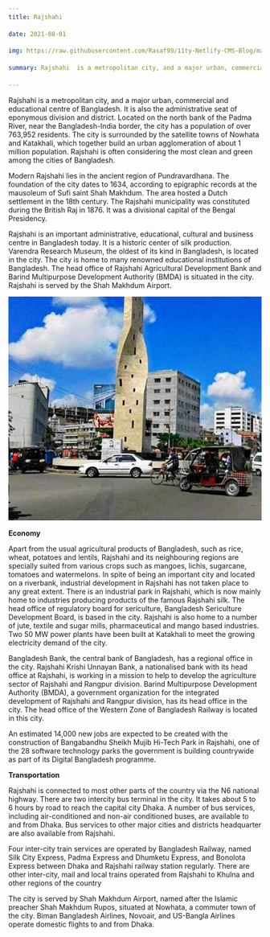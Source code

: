 ```yaml
---
title: Rajshahi

date: 2021-08-01

img: https://raw.githubusercontent.com/Rasaf99/11ty-Netlify-CMS-Blog/main/img/rajshahi-1.png

summary: Rajshahi  is a metropolitan city, and a major urban, commercial and educational centre of Bangladesh. It is also the administrative seat of eponymous division and district.  Located on the north bank of the Padma River, near the Bangladesh-India border, the city has a population of over 763,952 residents. The city is surrounded by the satellite towns of Nowhata and Katakhali, which together build an urban agglomeration of about 1 million population. Rajshahi is often considering the most clean and green among the cities of Bangladesh.

---
```



Rajshahi  is a metropolitan city, and a major urban, commercial and educational centre of Bangladesh. It is also the administrative seat of eponymous division and district.  Located on the north bank of the Padma River, near the Bangladesh-India border, the city has a population of over 763,952 residents. The city is surrounded by the satellite towns of Nowhata and Katakhali, which together build an urban agglomeration of about 1 million population. Rajshahi is often considering the most clean and green among the cities of Bangladesh.

Modern Rajshahi lies in the ancient region of Pundravardhana. The foundation of the city dates to 1634, according to epigraphic records at the mausoleum of Sufi saint Shah Makhdum. The area hosted a Dutch settlement in the 18th century. The Rajshahi municipality was constituted during the British Raj in 1876. It was a divisional capital of the Bengal Presidency.

Rajshahi is an important administrative, educational, cultural and business centre in Bangladesh today. It is a historic center of silk production. Varendra Research Museum, the oldest of its kind in Bangladesh, is located in the city. The city is home to many renowned educational institutions of Bangladesh. The head office of Rajshahi Agricultural Development Bank and Barind Multipurpose Development Authority (BMDA) is situated in the city. Rajshahi is served by the Shah Makhdum Airport.


<p class="-post-img-wrapper-lg"><img class="-post-img-md" src="https://raw.githubusercontent.com/Rasaf99/11ty-Netlify-CMS-Blog/main/img/rajshahi-2.png" alt="rajshahi"></p>

**Economy**

Apart from the usual agricultural products of Bangladesh, such as rice, wheat, potatoes and lentils, Rajshahi and its neighbouring regions are specially suited from various crops such as mangoes, lichis, sugarcane, tomatoes and watermelons. In spite of being an important city and located on a riverbank, industrial development in Rajshahi has not taken place to any great extent. There is an industrial park in Rajshahi, which is now mainly home to industries producing products of the famous Rajshahi silk. The head office of regulatory board for sericulture, Bangladesh Sericulture Development Board, is based in the city. Rajshahi is also home to a number of jute, textile and sugar mills, pharmaceutical and mango based industries. Two 50 MW power plants have been built at Katakhali to meet the growing electricity demand of the city.

Bangladesh Bank, the central bank of Bangladesh, has a regional office in the city. Rajshahi Krishi Unnayan Bank, a nationalised bank with its head office at Rajshahi, is working in a mission to help to develop the agriculture sector of Rajshahi and Rangpur division. Barind Multipurpose Development Authority (BMDA), a government organization for the integrated development of Rajshahi and Rangpur division, has its head office in the city. The head office of the Western Zone of Bangladesh Railway is located in this city.

An estimated 14,000 new jobs are expected to be created with the construction of Bangabandhu Sheikh Mujib Hi-Tech Park in Rajshahi, one of the 28 software technology parks the government is building countrywide as part of its Digital Bangladesh programme.


**Transportation**

Rajshahi is connected to most other parts of the country via the N6 national highway. There are two intercity bus terminal in the city. It takes about 5 to 6 hours by road to reach the capital city Dhaka. A number of bus services, including air-conditioned and non-air conditioned buses, are available to and from Dhaka. Bus services to other major cities and districts headquarter are also available from Rajshahi.

Four inter-city train services are operated by Bangladesh Railway, named Silk City Express, Padma Express and Dhumketu Express, and Bonolota Express between Dhaka and Rajshahi railway station regularly. There are other inter-city, mail and local trains operated from Rajshahi to Khulna and other regions of the country

The city is served by Shah Makhdum Airport, named after the Islamic preacher Shah Makhdum Rupos, situated at Nowhata, a commuter town of the city. Biman Bangladesh Airlines, Novoair, and US-Bangla Airlines operate domestic flights to and from Dhaka.